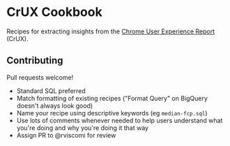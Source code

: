 # CrUX Cookbook

Recipes for extracting insights from the [Chrome User Experience Report](developers.google.com/web/tools/chrome-user-experience-report/) (CrUX).

## Contributing

Pull requests welcome!

- Standard SQL preferred
- Match formatting of existing recipes ("Format Query" on BigQuery doesn't always look good)
- Name your recipe using descriptive keywords (eg `median-fcp.sql`)
- Use lots of comments whenever needed to help users understand what you're doing and why you're doing it that way
- Assign PR to @rviscomi for review